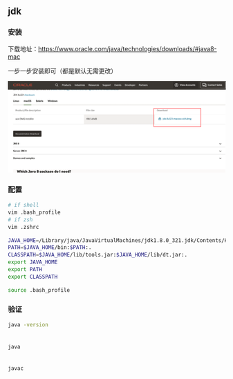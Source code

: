 



## jdk



### 安装

下载地址：https://www.oracle.com/java/technologies/downloads/#java8-mac

一步一步安装即可（都是默认无需更改）



![](https://raw.githubusercontent.com/imattdu/img/main/img/202202120006306.png)





### 配置

```sh
# if shell
vim .bash_profile
# if zsh
vim .zshrc
```





```sh
JAVA_HOME=/Library/java/JavaVirtualMachines/jdk1.8.0_321.jdk/Contents/Home
PATH=$JAVA_HOME/bin:$PATH:.
CLASSPATH=$JAVA_HOME/lib/tools.jar:$JAVA_HOME/lib/dt.jar:.
export JAVA_HOME
export PATH
export CLASSPATH
```





```sh
source .bash_profile
```



### 验证

```sh
java -version


java


javac
```



